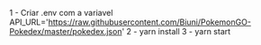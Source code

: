 1 - Criar .env com a variavel API_URL='https://raw.githubusercontent.com/Biuni/PokemonGO-Pokedex/master/pokedex.json'
2 - yarn install
3 - yarn start
